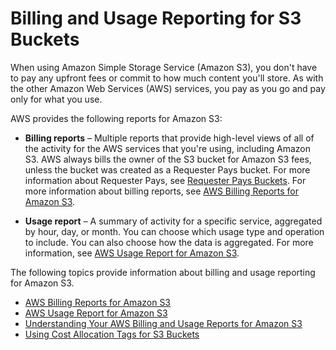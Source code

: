 # Billing and Usage Reporting for S3 Buckets<a name="BucketBilling"></a>

When using Amazon Simple Storage Service \(Amazon S3\), you don't have to pay any upfront fees or commit to how much content you'll store\. As with the other Amazon Web Services \(AWS\) services, you pay as you go and pay only for what you use\.

AWS provides the following reports for Amazon S3:

+ **Billing reports** – Multiple reports that provide high\-level views of all of the activity for the AWS services that you're using, including Amazon S3\. AWS always bills the owner of the S3 bucket for Amazon S3 fees, unless the bucket was created as a Requester Pays bucket\. For more information about Requester Pays, see [Requester Pays Buckets](RequesterPaysBuckets.md)\. For more information about billing reports, see [AWS Billing Reports for Amazon S3](aws-billing-reports.md)\.

+ **Usage report** – A summary of activity for a specific service, aggregated by hour, day, or month\. You can choose which usage type and operation to include\. You can also choose how the data is aggregated\. For more information, see [AWS Usage Report for Amazon S3](aws-usage-report.md)\.

The following topics provide information about billing and usage reporting for Amazon S3\.


+ [AWS Billing Reports for Amazon S3](aws-billing-reports.md)
+ [AWS Usage Report for Amazon S3](aws-usage-report.md)
+ [Understanding Your AWS Billing and Usage Reports for Amazon S3](aws-usage-report-understand.md)
+ [Using Cost Allocation Tags for S3 Buckets](CostAllocTagging.md)